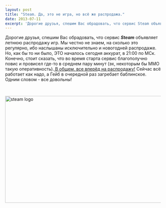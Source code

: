 ```yaml
---
layout: post
title: "Steam. Да, это не игра, но всё же распродажа."
date: 2013-07-11
excerpt: 'Дорогие друзья, спешим Вас обрадовать, что сервис Steam объявляет летнюю распродажу игр. Мы честно не знаем, на сколько это регулярно, ибо наслышаны исключительно и новогодней распродаже. Но, как бы то ни было, ЭТО началось сегодня аккурат, в 21&#58;00 по МСк...'
---
```


Дорогие друзья, спешим Вас обрадовать, что сервис <em><strong>Steam</strong> </em>объявляет летнюю распродажу игр. Мы честно не знаем, на сколько это регулярно, ибо наслышаны исключительно и новогодней распродаже. Но, как бы то ни было, ЭТО началось сегодня аккурат, в 21:00 по МСк. Конечно, стоит сказать, что во время старта сервис благополучно повис и провисел где-то в среднем пару минут (эх, некоторым бы ММО такую оперативность).<a href="http://store.steampowered.com/"> В общем, все вперёд на распродажу!</a> Сейчас всё работает как надо, а Гейб в очередной раз загребает баблинское. Одним словом - все довольны!

&nbsp;

<a href="http://gamersoul.ru/wp-content/uploads/2013/07/steam-logo.jpg"><img class="wp-image-2878 aligncenter" alt="steam logo" src="http://gamersoul.ru/wp-content/uploads/2013/07/steam-logo.jpg" width="614" height="346" /></a>